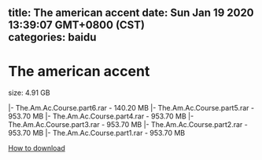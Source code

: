 
title: The american accent
date: Sun Jan 19 2020 13:39:07 GMT+0800 (CST)    
categories: baidu
---

# The american accent
size: 4.91 GB
 
 
|- The.Am.Ac.Course.part6.rar - 140.20 MB
|- The.Am.Ac.Course.part5.rar - 953.70 MB
|- The.Am.Ac.Course.part4.rar - 953.70 MB
|- The.Am.Ac.Course.part3.rar - 953.70 MB
|- The.Am.Ac.Course.part2.rar - 953.70 MB
|- The.Am.Ac.Course.part1.rar - 953.70 MB

[How to download](https://bpcam.bemobtrk.com/go/2ceec3aa-1ca2-46d6-b9ff-aaa5c184517c?jno=2167)